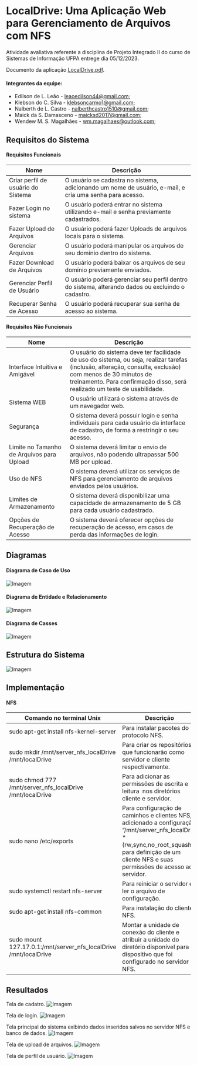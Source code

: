 # LocalDrive: Uma Aplicação Web para Gerenciamento de Arquivos com NFS

Atividade avaliativa referente a disciplina de Projeto Integrado II do curso de Sistemas de Informação UFPA entrege dia 05/12/2023.

Documento da aplicação [LocalDrive.pdf](./assets/docs/Local%20Drive%20-%20NFS.pdf).

#### Integrantes da equipe:
- Edilson de L. Leão - leaoedilson44@gmail.com;
- Klebson do C. Silva - klebsoncarmo1@gmail.com;
- Nalberth de L. Castro - nalberthcastro1510@gmail.com;
- Maick da S. Damasceno - maicksd2017@gmail.com;
- Wendew M. S. Magalhães - wm.magalhaes@outlook.com;


## Requisitos do Sistema

#### Requisitos Funcionais
Nome | Descrição
---- | -----
Criar perfil de usuário do Sistema | O usuário se cadastra no sistema, adicionando um nome de usuário, e-mail, e cria uma senha para acesso.
Fazer Login no sistema | O usuário poderá entrar no sistema utilizando e-mail e senha previamente cadastrados.
Fazer Upload de Arquivos | O usuário poderá fazer Uploads de arquivos locais para o sistema.
Gerenciar Arquivos | O usuário poderá manipular os arquivos de seu domínio dentro do sistema.
Fazer Download de Arquivos | O usuário poderá baixar os arquivos de seu domínio previamente enviados.
Gerenciar Perfil de Usuário | O usuário poderá gerenciar seu perfil dentro do sistema, alterando dados ou excluindo o cadastro.
Recuperar Senha de Acesso | O usuário poderá recuperar sua senha de acesso ao sistema.

#### Requisitos Não Funcionais
Nome | Descrição
---- | -----
Interface Intuitiva e Amigável | O usuário do sistema deve ter facilidade de uso do sistema, ou seja, realizar tarefas (inclusão, alteração, consulta, exclusão) com menos de 30 minutos de treinamento. Para confirmação disso, será realizado um teste de usabilidade.
Sistema WEB | O usuário utilizará o sistema através de um navegador web.
Segurança | O sistema deverá possuir login e senha individuais para cada usuário da interface de cadastro, de forma a restringir o seu acesso.
Limite no Tamanho de Arquivos para Upload | O sistema deverá limitar o envio de arquivos, não podendo ultrapassar 500 MB por upload.
Uso de NFS | O sistema deverá utilizar os serviços de NFS para gerenciamento de arquivos enviados pelos usuários.
Limites de Armazenamento |  O sistema deverá disponibilizar uma capacidade de armazenamento de 5 GB para cada usuário cadastrado.
Opções de Recuperação de Acesso | O sistema deverá oferecer opções de recuperação de acesso, em casos de perda das informações de login.

## Diagramas
#### Diagrama de Caso de Uso
![Imagem](./assets/images/Caso%20de%20uso.png)

#### Diagrama de Entidade e Relacionamento
![Imagem](./assets/images/entidade-relacionamento.png)
#### Diagrama de Casses
![Imagem](./assets/images/dclasses.png)

## Estrutura do Sistema
![Imagem](./assets/images/estrutura.png)

## Implementação
#### NFS

Comando no terminal Unix | Descrição 
--- | ---
sudo apt-get install nfs-kernel-server | Para instalar pacotes do protocolo NFS.
sudo mkdir /mnt/server_nfs_localDrive /mnt/localDrive | Para criar os repositórios que funcionarão como servidor e cliente respectivamente.
sudo chmod 777 /mnt/server_nfs_localDrive /mnt/localDrive | Para adicionar as permissões de escrita e leitura  nos diretórios cliente e servidor.
sudo nano /etc/exports | Para configuração de caminhos e clientes NFS, e adicionado a configuração “/mnt/server_nfs_localDrive *(rw,sync,no_root_squash)” para definição de um cliente NFS e suas permissões de acesso ao servidor.
sudo systemctl restart nfs-server | Para reiniciar o servidor e ler o arquivo de configuração.
sudo apt-get install nfs-common | Para instalação do cliente NFS.
sudo mount 127.17.0.1:/mnt/server_nfs_localDrive /mnt/localDrive | Montar a unidade de conexão do cliente e atribuir a unidade do diretório disponível para o dispositivo que foi configurado no servidor NFS.

## Resultados
Tela de cadatro.
![Imagem](./assets/images/cadastro.png)

Tela de login.
![Imagem](./assets/images/login.png)

Tela principal do sistema exibindo dados inseridos salvos no servidor NFS e banco de dados.
![Imagem](./assets/images/localdrive-page-home.png)

Tela de upload de arquivos.
![Imagem](./assets/images/upload.png)

Tela de perfil de usuário.
![Imagem](./assets/images/profile.png)
